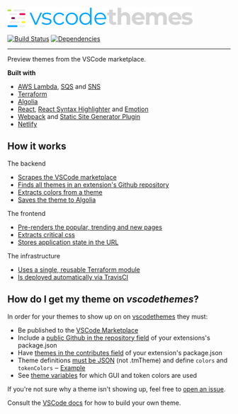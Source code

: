 [![vscodethemes](frontend/assets/logo.png)](https://vscodethemes.com)

[![Build Status](https://travis-ci.org/jschr/vscodethemes.svg?branch=production)](https://travis-ci.org/jschr/vscodethemes)
[![Dependencies](https://david-dm.org/jschr/vscodethemes.svg)](https://david-dm.org/jschr/vscodethemes)

---

Preview themes from the VSCode marketplace.

**Built with**

* [AWS Lambda](https://aws.amazon.com/lambda/),
  [SQS](https://aws.amazon.com/sqs/) and [SNS](https://aws.amazon.com/sns/)
* [Terraform](https://www.terraform.io/)
* [Algolia](https://www.algolia.com/)
* [React](https://reactjs.org/),
  [React Syntax Highlighter](https://github.com/conorhastings/react-syntax-highlighter)
  and [Emotion](https://emotion.sh/)
* [Webpack](https://webpack.js.org/) and
  [Static Site Generator Plugin](https://github.com/markdalgleish/static-site-generator-webpack-plugin)
* [Netlify](https://www.netlify.com/)

## How it works

The backend

* [Scrapes the VSCode marketplace](backend/jobs/scrapeExtensions.ts)
* [Finds all themes in an extension's Github repository](backend/jobs/extractThemes.ts)
* [Extracts colors from a theme](backend/jobs/extractColors.ts)
* [Saves the theme to Algolia](backend/jobs/saveTheme.ts)

The frontend

* [Pre-renders the popular, trending and new pages](frontend/webpack.config.ts#L69)
* [Extracts critical css](frontend/ssr.tsx#L24)
* [Stores application state in the URL](frontend/components/App.tsx#L50)

The infrastructure

* [Uses a single, reusable Terraform module](infrastructure/modules/backend)
* [Is deployed automatically via TravisCI](.travis.yml#L28)

## How do I get my theme on _vscodethemes_?

In order for your themes to show up on on
[vscodethemes](https://vscodethemes.com) they must:

* Be published to the
  [VSCode Marketplace](https://marketplace.visualstudio.com/search?target=VSCode&category=Themes&sortBy=Downloads)
* Include a
  [public Github in the repository field](https://code.visualstudio.com/docs/extensions/publish-extension#_advanced-usage)
  of your extensions's package.json
* Have
  [themes in the contributes field](https://code.visualstudio.com/docs/extensionAPI/extension-points#_contributesthemes)
  of your extension's package.json
* Theme definitions
  [must be JSON](https://code.visualstudio.com/docs/extensions/themes-snippets-colorizers#_create-a-new-color-theme)
  (not .tmTheme) and define `colors` and `tokenColors` ‒
  [Example](https://github.com/Binaryify/OneDark-Pro/blob/master/themes/OneDark-Pro.json)
* See [theme variables](backend/themeVariables.ts) for which GUI and token
  colors are used

If you're not sure why a theme isn't showing up, feel free to
[open an issue](https://github.com/jschr/vscodethemes/issues/new).

Consult the
[VSCode docs](https://code.visualstudio.com/docs/extensions/themes-snippets-colorizers)
for how to build your own theme.
